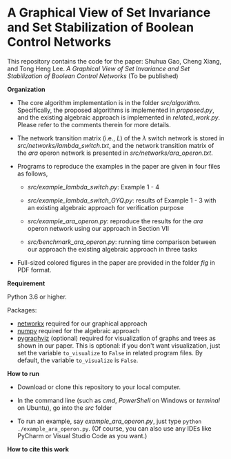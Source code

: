 # A Graphical View of Set Invariance and Set Stabilization of Boolean Control Networks
This repository contains the code for the paper: Shuhua Gao, Cheng Xiang, and Tong Heng Lee. *A Graphical View of Set Invariance and Set Stabilization of Boolean Control Networks* (To be published)

**Organization**

+ The core algorithm implementation is in the folder *src/algorithm*.  Specifically, the proposed algorithms is implemented in *proposed.py*, and the existing algebraic approach is implemented in *related_work.py*. Please refer to the comments therein for more details.
+ The network transition matrix (i.e., *L*) of the $\lambda$ switch network is stored in *src/networks/lambda_switch.txt*, and the network transition matrix of the *ara* operon network is presented in  *src/networks/ara_operon.txt*.
+ Programs to reproduce the examples in the paper are given in four files as follows,
  + *src/example_lambda_switch.py*:  Example 1 - 4
  
  + *src/example_lambda_switch_GYQ.py*: results of Example 1 - 3 with an existing algebraic approach for verification purpose
  
  + *src/example_ara_operon.py*: reproduce the results for the *ara* operon network using our approach in Section VII
  
  + *src/benchmark_ara_operon.py*: running time comparison between our approach the existing algebraic approach in three tasks
  
+ Full-sized colored figures in the paper are provided in the folder *fig* in PDF format.

**Requirement**

Python 3.6 or higher.

Packages:

+ [networkx]( https://pypi.org/project/networkx/ ) required for our graphical approach
+ [numpy]( https://pypi.org/project/numpy/ ) required for the algebraic approach
+ [pygraphviz](https://pypi.org/project/pygraphviz/ ) (optional) required for visualization of graphs and trees as shown in our paper. This is optional: if you don't want visualization, just set the variable `to_visualize` to `False` in related program files. By default, the variable `to_visualize` is `False`.

**How to run**

+ Download or clone this repository to your local computer.

+ In the command line  (such as *cmd*, *PowerShell* on Windows or *terminal* on Ubuntu), go into the *src* folder

+ To run an example, say *example_ara_operon.py*, just type `python ./example_ara_operon.py`. (Of course, you can also use any IDEs like PyCharm or Visual Studio Code as you want.)

**How to cite this work**


